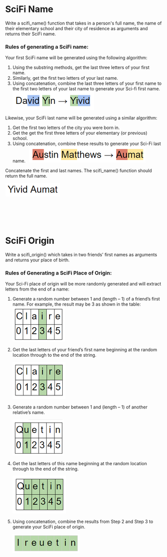 # SciFi Name

Write a scifi_name() function that takes in a person's full name, the name of their elementary school and their city of residence as arguments and returns their SciFi name.
 
### Rules of generating a SciFi name:
Your first SciFi name will be generated using the following algorithm:

1. Using the substring methods, get the last three letters of your first name.
2. Similarly, get the first two letters of your last name.
3. Using concatenation, combine the last three letters of your first name to the first two letters of your last name to generate your Sci-fi first name.
![image](scifi1.png)
 
 

Likewise, your SciFi last name will be generated using a similar algorithm:

1. Get the first two letters of the city you were born in.
2. Get the get the first three letters of your elementary (or previous) school.
3. Using concatenation, combine these results to generate your Sci-Fi last name.
 
    ![image](scifi2.png)
 

Concatenate the first and last names. The scifi_name() function should return the full name.
  

   ![image](scifi3.png)

<br></br>
<br></br>
# SciFi Origin

Write a scifi_origin() which takes in two friends' first names as arguments and returns your place of birth.
 
### Rules of Generating a SciFi Place of Origin:
Your Sci-Fi place of origin will be more randomly generated and will extract letters from the end of a name:

1. Generate a random number between 1 and (length – 1) of a friend’s first name. For example, the result may be 3 as shown in the table: 
![image](scifi4.PNG)

2. Get the last letters of your friend’s first name beginning at the random location through to the end of the string.

   ![image](scifi5.PNG)

3. Generate a random number between 1 and (length – 1) of another relative’s name. 

    ![image](scifi6.PNG)

4. Get the last letters of this name beginning at the random location through to the end of the string.

    ![image](scifi7.PNG)

5. Using concatenation, combine the results from Step 2 and Step 3 to generate your SciFi place of origin.

    ![image](scifi8.PNG)
